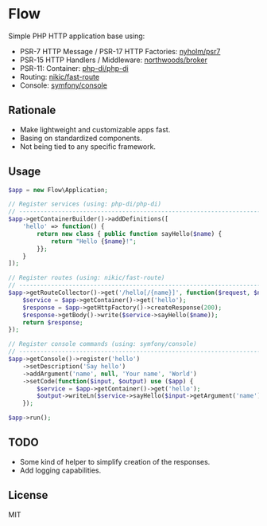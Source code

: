 # Flow

Simple PHP HTTP application base using:

- PSR-7 HTTP Message / PSR-17 HTTP Factories: [nyholm/psr7](https://github.com/Nyholm/psr7)
- PSR-15 HTTP Handlers / Middleware: [northwoods/broker](https://github.com/northwoods/broker)
- PSR-11: Container: [php-di/php-di](https://github.com/PHP-DI/PHP-DI)
- Routing: [nikic/fast-route](https://github.com/nikic/FastRoute)
- Console: [symfony/console](https://github.com/symfony/console)

## Rationale

- Make lightweight and customizable apps fast.
- Basing on standardized components.
- Not being tied to any specific framework.

## Usage

```php
$app = new Flow\Application;

// Register services (using: php-di/php-di)
// -----------------------------------------------------------------------------
$app->getContainerBuilder()->addDefinitions([
    'hello' => function() {
        return new class { public function sayHello($name) {
            return "Hello {$name}!";
        }};
    }
]);

// Register routes (using: nikic/fast-route)
// -----------------------------------------------------------------------------
$app->getRouteCollector()->get('/hello[/{name}]', function($request, $name = 'World') use ($app) {
    $service = $app->getContainer()->get('hello');
    $response = $app->getHttpFactory()->createResponse(200);
    $response->getBody()->write($service->sayHello($name));
    return $response;
});

// Register console commands (using: symfony/console)
// -----------------------------------------------------------------------------
$app->getConsole()->register('hello')
    ->setDescription('Say hello')
    ->addArgument('name', null, 'Your name', 'World')
    ->setCode(function($input, $output) use ($app) {
        $service = $app->getContainer()->get('hello');
        $output->writeLn($service->sayHello($input->getArgument('name')));
    });

$app->run();
```
## TODO

- Some kind of helper to simplify creation of the responses.
- Add logging capabilities.

## License

MIT
